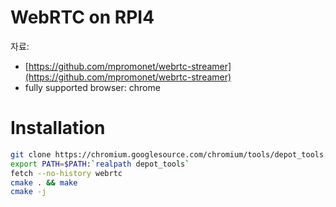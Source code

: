 # WebRTC on RPI4

자료:  
- [https://github.com/mpromonet/webrtc-streamer](https://github.com/mpromonet/webrtc-streamer)
- fully supported browser: chrome


# Installation

```bash
git clone https://chromium.googlesource.com/chromium/tools/depot_tools.git
export PATH=$PATH:`realpath depot_tools`
fetch --no-history webrtc 
cmake . && make 
cmake -j
```
